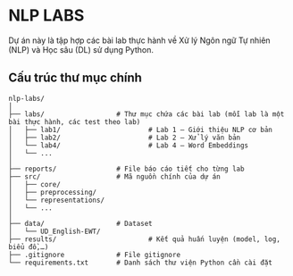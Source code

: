 # NLP LABS

Dự án này là tập hợp các bài lab thực hành về Xử lý Ngôn ngữ Tự nhiên (NLP) và Học sâu (DL) sử dụng Python.

## Cấu trúc thư mục chính

```
nlp-labs/
│
├── labs/                  # Thư mục chứa các bài lab (mỗi lab là một bài thực hành, các test theo lab)
│   ├── lab1/                      # Lab 1 – Giới thiệu NLP cơ bản
│   ├── lab2/                      # Lab 2 – Xử lý văn bản
│   └── lab4/                      # Lab 4 – Word Embeddings            
│   └── ...
│
├── reports/               # File báo cáo tiết cho từng lab
├── src/                   # Mã nguồn chính của dự án
│   ├── core/              
│   ├── preprocessing/     
│   └── representations/  
│   └── ...
│
├── data/                  # Dataset 
│   └── UD_English-EWT/
├── results/                       # Kết quả huấn luyện (model, log, biểu đồ,…)
├── .gitignore             # File gitignore
└── requirements.txt       # Danh sách thư viện Python cần cài đặt
```